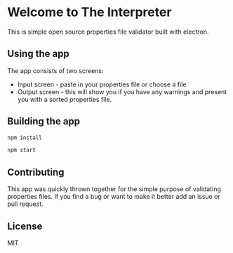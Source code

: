 # Welcome to The Interpreter

This is simple open source properties file validator built with electron.

## Using the app

The app consists of two screens:

- Input screen - paste in your properties file or choose a file
- Output screen - this will show you if you have any warnings and present you with a sorted properties file.

## Building the app

```bash
npm install

npm start
```

## Contributing

This app was quickly thrown together for the simple purpose of validating properties files. If you find a bug or want to make it better add an issue or pull request.

## License

MIT
